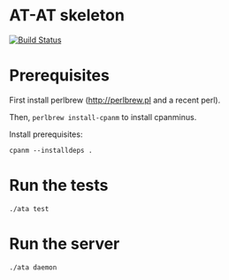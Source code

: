 # AT-AT skeleton

[![Build Status](https://travis-ci.org/dod-ccpo/skel.svg?branch=master)](https://travis-ci.org/dod-ccpo/skel)

# Prerequisites

First install perlbrew (http://perlbrew.pl and a recent perl).

Then, `perlbrew install-cpanm` to install cpanminus.

Install prerequisites:

    cpanm --installdeps .

# Run the tests

    ./ata test

# Run the server

    ./ata daemon

